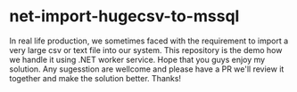 # net-import-hugecsv-to-mssql
In real life production, we sometimes faced with the requirement to import a very large csv or text file into our system. This repository is the demo how we handle it using .NET worker service. Hope that you guys enjoy my solution. Any sugesstion are wellcome and please have a PR  we'll review it together and make the solution better. Thanks!

